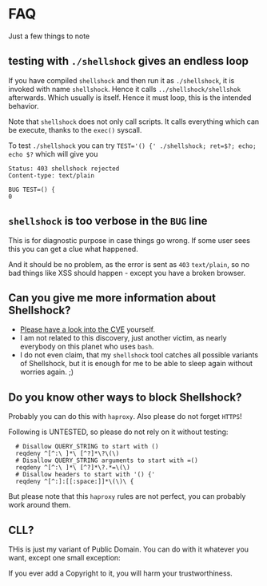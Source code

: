 # FAQ

Just a few things to note

## testing with `./shellshock` gives an endless loop

If you have compiled `shellshock` and then run it as `./shellshock`, it is invoked with name `shellshock`.
Hence it calls `../shellshock/shellshok` afterwards.  Which usually is itself.  Hence it must loop, this is the intended behavior.

Note that `shellshock` does not only call scripts.  It calls everything which can be execute, thanks to the `exec()` syscall.

To test `./shellshock` you can try `TEST='() {' ./shellshock; ret=$?; echo; echo $?` which will give you

```text
Status: 403 shellshock rejected
Content-type: text/plain

BUG TEST=() {
0
```

## `shellshock` is too verbose in the `BUG` line

This is for diagnostic purpose in case things go wrong.  If some user sees this you can get a clue what happened.

And it should be no problem, as the error is sent as `403` `text/plain`, so no bad things like XSS should happen - except you have a broken browser.


## Can you give me more information about Shellshock?

- [Please have a look into the CVE](https://www.us-cert.gov/ncas/alerts/TA14-268A) yourself.
- I am not related to this discovery, just another victim, as nearly everybody on this planet who uses `bash`.
- I do not even claim, that my `shellshock` tool catches all possible variants of Shellshock, but it is enough for me to be able to sleep again without worries again.  ;)

## Do you know other ways to block Shellshock?

Probably you can do this with `haproxy`.  Also please do not forget `HTTPS`!

Following is UNTESTED, so please do not rely on it without testing:

```text
  # Disallow QUERY_STRING to start with ()
  reqdeny ^[^:\ ]*\ [^?]*\?\(\)
  # Disallow QUERY_STRING arguments to start with =()
  reqdeny ^[^:\ ]*\ [^?]*\?.*=\(\)
  # Disallow headers to start with '() {'
  reqdeny ^[^:]:[[:space:]]*\(\)\ {
```

But please note that this `haproxy` rules are not perfect, you can probably work around them.


## CLL?

THis is just my variant of Public Domain.  You can do with it whatever you want, except one small exception:

If you ever add a Copyright to it, you will harm your trustworthiness.
